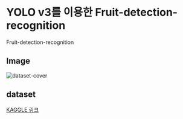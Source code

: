 YOLO v3를 이용한 Fruit-detection-recognition 
==========
Fruit-detection-recognition 

Image
 -------------
![dataset-cover](https://user-images.githubusercontent.com/106592497/182137506-afbc86bd-6bbd-4e42-937a-df030fa90da8.jpg)

dataset
 -----------------
 [KAGGLE 링크](https://www.kaggle.com/datasets/mbkinaci/fruit-images-for-object-detectionhttp://www.deepedu.ai/)
